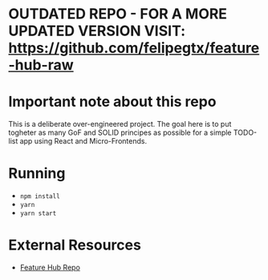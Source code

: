 # OUTDATED REPO - FOR A MORE UPDATED VERSION VISIT: https://github.com/felipegtx/feature-hub-raw


# Important note about this repo
This is a deliberate over-engineered project. The goal here is to put togheter as many GoF and SOLID principes as possible for a simple TODO-list app using React and Micro-Frontends.

# Running
 - `npm install`
 - `yarn`
 - `yarn start`

# External Resources
 - [Feature Hub Repo](https://github.com/sinnerschrader/feature-hub)

